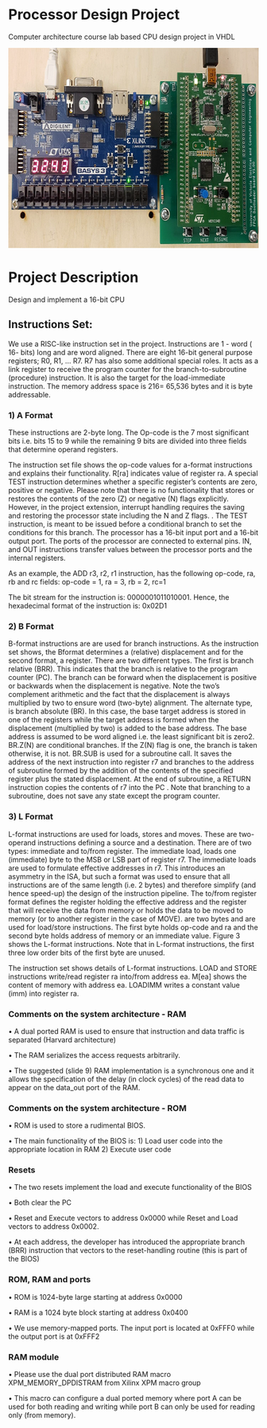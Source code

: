 # Processor Design Project
Computer architecture course lab based CPU design project in VHDL


<p align="center">
  <img width="700" height="402" src="https://raw.githubusercontent.com/KyleCathers/Processor-Design-Project/master/FPGA%20%26%20STM.png">
</p>

# Project Description
Design and implement a 16-bit CPU

## Instructions Set:

We use a RISC-like instruction set in the project. Instructions are 1 - word ( 16-
bits) long and are word aligned. There are eight 16-bit general purpose registers; R0, R1,
… R7. R7 has also some additional special roles. It acts as a link register to receive the
program counter for the branch-to-subroutine (procedure) instruction. It is also the target
for the load-immediate instruction. The memory address space is 216= 65,536 bytes and
it is byte addressable.

### 1) A Format
These instructions are 2-byte long. The Op-code is
the 7 most significant bits i.e. bits 15 to 9 while the remaining 9 bits are divided into three
fields that determine operand registers.

The instruction set file shows the op-code values for a-format instructions and explains their
functionality. R[ra] indicates value of register ra. A special TEST instruction
determines whether a specific register’s contents are zero, positive or negative. Please note
that there is no functionality that stores or restores the contents of the zero (Z) or negative
(N) flags explicitly. However, in the project extension, interrupt handling requires the
saving and restoring the processor state including the N and Z flags. . The TEST
instruction, is meant to be issued before a conditional branch to set the conditions for this
branch. The processor has a 16-bit input port and a 16-bit output port. The ports of the
processor are connected to external pins. IN, and OUT instructions transfer values
between the processor ports and the internal registers.

As an example, the ADD r3, r2, r1 instruction, has the following op-code, ra, rb and rc
fields: op-code = 1, ra = 3, rb = 2, rc=1

The bit stream for the instruction is: 0000001011010001. Hence, the hexadecimal
format of the instruction is: 0x02D1


### 2) B Format
B-format instructions are are used for branch instructions. As the instruction set shows,
the Bformat determines a (relative) displacement and for the second format, a register.
There are two different types. The first is branch relative (BRR). This indicates that the branch is
relative to the program counter (PC). The branch can be forward when the displacement is
positive or backwards when the displacement is negative. Note the two’s complement
arithmetic and the fact that the displacement is always multiplied by two to ensure word
(two-byte) alignment.
The alternate type, is branch absolute (BR). In this case, the base target address is stored in
one of the registers while the target address is formed when the displacement (multiplied
by two) is added to the base address. The base address is assumed to be word aligned i.e.
the least significant bit is zero2.
BR.Z(N) are conditional branches. If the Z(N) flag is one, the branch is taken otherwise, it
is not. BR.SUB is used for a subroutine call. It saves the address of the next instruction
into register r7 and branches to the address of subroutine formed by the addition of the
contents of the specified register plus the stated displacement. At the end of subroutine, a
RETURN instruction copies the contents of r7 into the PC .
Note that branching to a subroutine, does not save any state except the program counter.

### 3) L Format

L-format instructions are used for loads, stores and moves. These are two-operand
instructions defining a source and a destination. There are of two types: immediate and
to/from register. The immediate load, loads one (immediate) byte to the MSB or LSB
part of register r7. The immediate loads are used to formulate effective addresses in r7.
This introduces an asymmetry in the ISA, but such a format was used to ensure that all
instructions are of the same length (i.e. 2 bytes) and therefore simplify (and hence
speed-up) the design of the instruction pipeline.
The to/from register format defines the register holding the effective address and the
register that will receive the data from memory or holds the data to be moved to
memory (or to another register in the case of MOVE).
are two bytes and are used for load/store instructions. The first byte holds op-code and ra and
the second byte holds address of memory or an immediate value. Figure 3 shows the L-format
instructions. Note that in L-format instructions, the first three low order bits of the first byte are
unused.

The instruction set shows details of L-format instructions. LOAD and STORE instructions
write/read register ra into/from address ea. M[ea] shows the content of memory with
address ea. LOADIMM writes a constant value (imm) into register ra.

### Comments on the system architecture - RAM
• A dual ported RAM is used to ensure that instruction and data traffic is separated (Harvard
architecture)

• The RAM serializes the access requests arbitrarily.

• The suggested (slide 9) RAM implementation is a synchronous one and it allows the specification of
the delay (in clock cycles) of the read data to appear on the data_out port of the RAM.

### Comments on the system architecture - ROM
• ROM is used to store a rudimental BIOS.

• The main functionality of the BIOS is: 1) Load user code into the appropriate location in
RAM 2) Execute user code

### Resets
• The two resets implement the load and execute functionality of the BIOS

• Both clear the PC

• Reset and Execute vectors to address 0x0000 while Reset and Load vectors to address 0x0002.

• At each address, the developer has introduced the appropriate branch (BRR) instruction that
vectors to the reset-handling routine (this is part of the BIOS)

### ROM, RAM and ports
• ROM is 1024-byte large starting at address 0x0000

• RAM is a 1024 byte block starting at address 0x0400

• We use memory-mapped ports. The input port is located at 0xFFF0 while the output port is at 0xFFF2

### RAM module
• Please use the dual port distributed RAM macro XPM_MEMORY_DPDISTRAM from Xilinx XPM macro group

• This macro can configure a dual ported memory where port A can be used for both reading and writing 
while port B can only be used for reading only (from memory).
